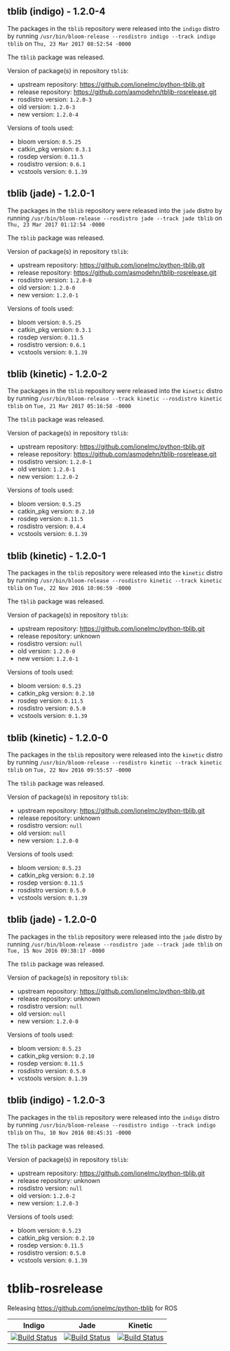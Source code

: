 ## tblib (indigo) - 1.2.0-4

The packages in the `tblib` repository were released into the `indigo` distro by running `/usr/bin/bloom-release --rosdistro indigo --track indigo tblib` on `Thu, 23 Mar 2017 08:52:54 -0000`

The `tblib` package was released.

Version of package(s) in repository `tblib`:

- upstream repository: https://github.com/ionelmc/python-tblib.git
- release repository: https://github.com/asmodehn/tblib-rosrelease.git
- rosdistro version: `1.2.0-3`
- old version: `1.2.0-3`
- new version: `1.2.0-4`

Versions of tools used:

- bloom version: `0.5.25`
- catkin_pkg version: `0.3.1`
- rosdep version: `0.11.5`
- rosdistro version: `0.6.1`
- vcstools version: `0.1.39`


## tblib (jade) - 1.2.0-1

The packages in the `tblib` repository were released into the `jade` distro by running `/usr/bin/bloom-release --rosdistro jade --track jade tblib` on `Thu, 23 Mar 2017 01:12:54 -0000`

The `tblib` package was released.

Version of package(s) in repository `tblib`:

- upstream repository: https://github.com/ionelmc/python-tblib.git
- release repository: https://github.com/asmodehn/tblib-rosrelease.git
- rosdistro version: `1.2.0-0`
- old version: `1.2.0-0`
- new version: `1.2.0-1`

Versions of tools used:

- bloom version: `0.5.25`
- catkin_pkg version: `0.3.1`
- rosdep version: `0.11.5`
- rosdistro version: `0.6.1`
- vcstools version: `0.1.39`


## tblib (kinetic) - 1.2.0-2

The packages in the `tblib` repository were released into the `kinetic` distro by running `/usr/bin/bloom-release --track kinetic --rosdistro kinetic tblib` on `Tue, 21 Mar 2017 05:16:58 -0000`

The `tblib` package was released.

Version of package(s) in repository `tblib`:

- upstream repository: https://github.com/ionelmc/python-tblib.git
- release repository: https://github.com/asmodehn/tblib-rosrelease.git
- rosdistro version: `1.2.0-1`
- old version: `1.2.0-1`
- new version: `1.2.0-2`

Versions of tools used:

- bloom version: `0.5.25`
- catkin_pkg version: `0.2.10`
- rosdep version: `0.11.5`
- rosdistro version: `0.4.4`
- vcstools version: `0.1.39`


## tblib (kinetic) - 1.2.0-1

The packages in the `tblib` repository were released into the `kinetic` distro by running `/usr/bin/bloom-release --rosdistro kinetic --track kinetic tblib` on `Tue, 22 Nov 2016 10:06:59 -0000`

The `tblib` package was released.

Version of package(s) in repository `tblib`:

- upstream repository: https://github.com/ionelmc/python-tblib.git
- release repository: unknown
- rosdistro version: `null`
- old version: `1.2.0-0`
- new version: `1.2.0-1`

Versions of tools used:

- bloom version: `0.5.23`
- catkin_pkg version: `0.2.10`
- rosdep version: `0.11.5`
- rosdistro version: `0.5.0`
- vcstools version: `0.1.39`


## tblib (kinetic) - 1.2.0-0

The packages in the `tblib` repository were released into the `kinetic` distro by running `/usr/bin/bloom-release --rosdistro kinetic --track kinetic tblib` on `Tue, 22 Nov 2016 09:55:57 -0000`

The `tblib` package was released.

Version of package(s) in repository `tblib`:

- upstream repository: https://github.com/ionelmc/python-tblib.git
- release repository: unknown
- rosdistro version: `null`
- old version: `null`
- new version: `1.2.0-0`

Versions of tools used:

- bloom version: `0.5.23`
- catkin_pkg version: `0.2.10`
- rosdep version: `0.11.5`
- rosdistro version: `0.5.0`
- vcstools version: `0.1.39`


## tblib (jade) - 1.2.0-0

The packages in the `tblib` repository were released into the `jade` distro by running `/usr/bin/bloom-release --rosdistro jade --track jade tblib` on `Tue, 15 Nov 2016 09:38:17 -0000`

The `tblib` package was released.

Version of package(s) in repository `tblib`:

- upstream repository: https://github.com/ionelmc/python-tblib.git
- release repository: unknown
- rosdistro version: `null`
- old version: `null`
- new version: `1.2.0-0`

Versions of tools used:

- bloom version: `0.5.23`
- catkin_pkg version: `0.2.10`
- rosdep version: `0.11.5`
- rosdistro version: `0.5.0`
- vcstools version: `0.1.39`


## tblib (indigo) - 1.2.0-3

The packages in the `tblib` repository were released into the `indigo` distro by running `/usr/bin/bloom-release --rosdistro indigo --track indigo tblib` on `Thu, 10 Nov 2016 08:45:31 -0000`

The `tblib` package was released.

Version of package(s) in repository `tblib`:

- upstream repository: https://github.com/ionelmc/python-tblib.git
- release repository: unknown
- rosdistro version: `null`
- old version: `1.2.0-2`
- new version: `1.2.0-3`

Versions of tools used:

- bloom version: `0.5.23`
- catkin_pkg version: `0.2.10`
- rosdep version: `0.11.5`
- rosdistro version: `0.5.0`
- vcstools version: `0.1.39`


# tblib-rosrelease
Releasing https://github.com/ionelmc/python-tblib for ROS


| Indigo | Jade | Kinetic |
|:------:|:----:|:-------:|
| [![Build Status](https://travis-ci.org/asmodehn/tblib-rosrelease.svg?branch=release%2Findigo%2Ftblib)](https://travis-ci.org/asmodehn/tblib-rosrelease) | [![Build Status](https://travis-ci.org/asmodehn/tblib-rosrelease.svg?branch=release%2Fjade%2Ftblib)](https://travis-ci.org/asmodehn/tblib-rosrelease) | [![Build Status](https://travis-ci.org/asmodehn/tblib-rosrelease.svg?branch=release%2Fkinetic%2Ftblib)](https://travis-ci.org/asmodehn/tblib-rosrelease) |
